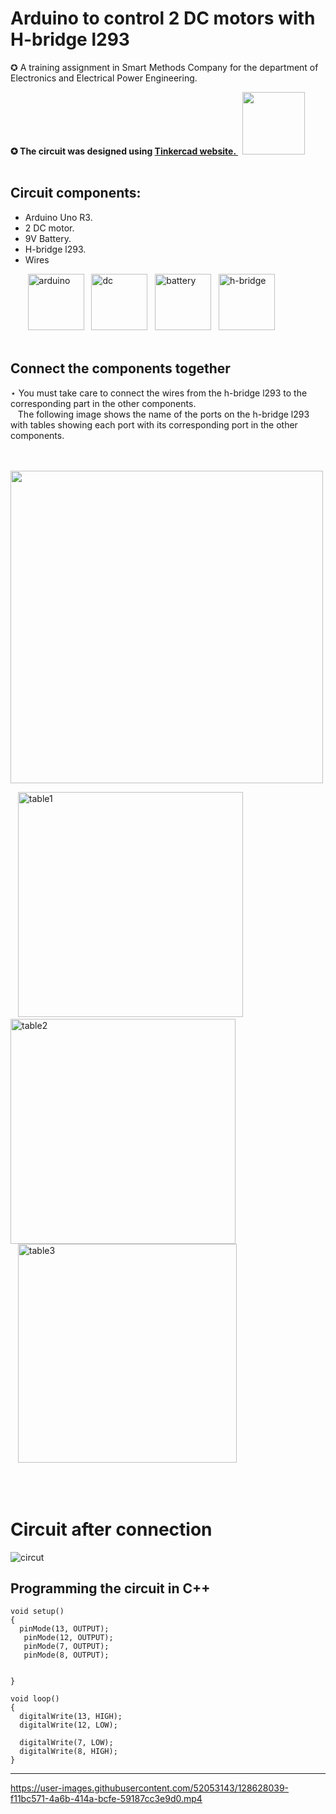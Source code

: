 # Arduino to control 2 DC motors with H-bridge l293
✪ A training assignment in Smart Methods Company for the department of Electronics and Electrical Power Engineering.
**<div>✪ The circuit was designed using <a href=https://www.tinkercad.com/dashboard>Tinkercad website. </a> &nbsp; <img width="100" src="https://user-images.githubusercontent.com/52053143/127372588-fb30e614-62b4-4f9a-bda3-eaf2061234e0.png"> </div> <br> </div>**
 ## Circuit components:
 * Arduino Uno R3.
 * 2 DC motor.
 * 9V Battery.
 * H-bridge l293.
 * Wires

&nbsp;&nbsp;&nbsp;&nbsp;&nbsp;&nbsp; <img alt="arduino" width="90"  src="https://user-images.githubusercontent.com/52053143/128624919-36387765-59f1-42aa-8810-708922a582a6.png"> &nbsp;&nbsp;<img width="90" alt="dc" src="https://user-images.githubusercontent.com/52053143/128624921-a13e9bbc-2d92-42c4-8fb0-56409430e547.png">&nbsp;&nbsp; <img width="90" alt="battery" src="https://user-images.githubusercontent.com/52053143/128624929-686e9623-274c-4915-a45e-cf9f26a439d1.png">&nbsp;&nbsp; <img width="90" alt="h-bridge" src="https://user-images.githubusercontent.com/52053143/128624931-044f34f4-0ac4-4d6e-8f1a-71ef82cf4a68.png">
<br><br>

## Connect the components together
⋆ You must take care to connect the wires from the h-bridge l293 to the corresponding part in the other components.<br>
&nbsp;&nbsp;&nbsp;The following image shows the name of the ports on the h-bridge l293 with tables showing each port with its corresponding port in the other components.
<br><br>

&nbsp;&nbsp;&nbsp;&nbsp;&nbsp;&nbsp;&nbsp;&nbsp;&nbsp;&nbsp;&nbsp;&nbsp;&nbsp;&nbsp;&nbsp;&nbsp;&nbsp;&nbsp;&nbsp;&nbsp;&nbsp;&nbsp;&nbsp;&nbsp;&nbsp;&nbsp;&nbsp;&nbsp;&nbsp;&nbsp;&nbsp;&nbsp;&nbsp;&nbsp;&nbsp;&nbsp;&nbsp;&nbsp;&nbsp;&nbsp;&nbsp;&nbsp;<img width="500" src="https://user-images.githubusercontent.com/52053143/128626023-53d7d8d9-e364-4c17-b7c4-b842eebb2130.png">


&nbsp;&nbsp;&nbsp;<img width="360" alt="table1" src="https://user-images.githubusercontent.com/52053143/128627598-bbc9b96f-ed70-48bc-949c-b83e2e3f50ba.png"> &nbsp;&nbsp;&nbsp;&nbsp;&nbsp;&nbsp;&nbsp;&nbsp;&nbsp;&nbsp;&nbsp;&nbsp;&nbsp;&nbsp;&nbsp;<img width="360" alt="table2" src="https://user-images.githubusercontent.com/52053143/128627599-f0a1421a-bee1-453b-98e2-4c5361643b39.png"> <br>
&nbsp;&nbsp;&nbsp;<img width="350" alt="table3" src="https://user-images.githubusercontent.com/52053143/128627601-93e7e294-8e55-4202-bbdc-4db46e1784c5.png">




<br> <br>


# Circuit after connection
![circut](https://user-images.githubusercontent.com/52053143/128625895-215c4d46-7342-49d6-940c-9d3005b95663.jpg)
<br>

## Programming the circuit in C++ 

```
void setup()
{
  pinMode(13, OUTPUT);
   pinMode(12, OUTPUT);
   pinMode(7, OUTPUT);
   pinMode(8, OUTPUT);
 
   
}

void loop()
{
  digitalWrite(13, HIGH);
  digitalWrite(12, LOW);
  
  digitalWrite(7, LOW);
  digitalWrite(8, HIGH);
}
```
***



https://user-images.githubusercontent.com/52053143/128628039-f11bc571-4a6b-414a-bcfe-59187cc3e9d0.mp4









